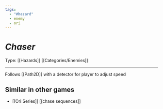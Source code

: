 ```yaml
---
tags:
  - "#hazard"
  - enemy
  - ori
---
```

# _Chaser_

Type: [[Hazards]] [[Categories/Enemies]]

----


Follows [[Path2D]] with a detector for player to adjust speed

## Similar in other games

* [[Ori Series]] [[chase sequences]]

